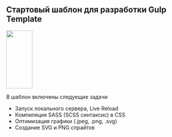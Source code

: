 ## Стартовый шаблон для разработки Gulp Template

<img src="http://picua.org/img/2018-07/18/ly8wp07cpo7c62lbepy3t3uh1.png" width="70" height="155">

В шаблон включены следуещие задачи
* Запуск локального сервера, Live Reload
* Компиляция SASS (SCSS синтаксис) в CSS
* Оптимизация графики (.jpeg, .png, .svg)
* Создание SVG и PNG спрайтов